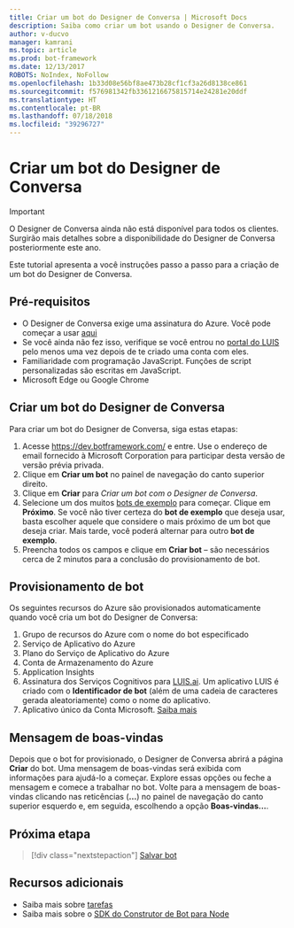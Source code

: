 ```yaml
---
title: Criar um bot do Designer de Conversa | Microsoft Docs
description: Saiba como criar um bot usando o Designer de Conversa.
author: v-ducvo
manager: kamrani
ms.topic: article
ms.prod: bot-framework
ms.date: 12/13/2017
ROBOTS: NoIndex, NoFollow
ms.openlocfilehash: 1b33d08e56bf8ae473b28cf1cf3a26d8138ce861
ms.sourcegitcommit: f576981342fb3361216675815714e24281e20ddf
ms.translationtype: HT
ms.contentlocale: pt-BR
ms.lasthandoff: 07/18/2018
ms.locfileid: "39296727"
---
```

# <a name="create-a-new-conversation-designer-bot"></a>Criar um bot do Designer de Conversa
> [!IMPORTANT]
> O Designer de Conversa ainda não está disponível para todos os clientes. Surgirão mais detalhes sobre a disponibilidade do Designer de Conversa posteriormente este ano.

Este tutorial apresenta a você instruções passo a passo para a criação de um bot do Designer de Conversa. 

## <a name="prerequisites"></a>Pré-requisitos

- O Designer de Conversa exige uma assinatura do Azure. Você pode começar a usar <a href="https://azure.microsoft.com/en-us/" target="_blank">aqui</a>
- Se você ainda não fez isso, verifique se você entrou no [portal do LUIS](https://luis.ai) pelo menos uma vez depois de te criado uma conta com eles.
- Familiaridade com programação JavaScript. Funções de script personalizadas são escritas em JavaScript.
- Microsoft Edge ou Google Chrome

## <a name="create-a-conversation-designer-bot"></a>Criar um bot do Designer de Conversa

Para criar um bot do Designer de Conversa, siga estas etapas:
1. Acesse https://dev.botframework.com/ e entre. Use o endereço de email fornecido à Microsoft Corporation para participar desta versão de versão prévia privada.
2. Clique em **Criar um bot** no painel de navegação do canto superior direito. 
3. Clique em **Criar** para *Criar um bot com o Designer de Conversa*.
4. Selecione um dos muitos [bots de exemplo](conversation-designer-sample-bots.md) para começar. Clique em **Próximo**. Se você não tiver certeza do **bot de exemplo** que deseja usar, basta escolher aquele que considere o mais próximo de um bot que deseja criar. Mais tarde, você poderá alternar para outro **bot de exemplo**.
5. Preencha todos os campos e clique em **Criar bot** – são necessários cerca de 2 minutos para a conclusão do provisionamento de bot. 

## <a name="bot-provisioning"></a>Provisionamento de bot

Os seguintes recursos do Azure são provisionados automaticamente quando você cria um bot do Designer de Conversa: 

1. Grupo de recursos do Azure com o nome do bot especificado
2. Serviço de Aplicativo do Azure
3. Plano do Serviço de Aplicativo do Azure 
4. Conta de Armazenamento do Azure
5. Application Insights 
6. Assinatura dos Serviços Cognitivos para [LUIS.ai](https://luis.ai). Um aplicativo LUIS é criado com o **Identificador de bot** (além de uma cadeia de caracteres gerada aleatoriamente) como o nome do aplicativo.
7. Aplicativo único da Conta Microsoft. [Saiba mais](https://apps.dev.microsoft.com/#/appList)

## <a name="welcome-message"></a>Mensagem de boas-vindas

Depois que o bot for provisionado, o Designer de Conversa abrirá a página **Criar** do bot. Uma mensagem de boas-vindas será exibida com informações para ajudá-lo a começar. Explore essas opções ou feche a mensagem e comece a trabalhar no bot. Volte para a mensagem de boas-vindas clicando nas reticências (**...**) no painel de navegação do canto superior esquerdo e, em seguida, escolhendo a opção **Boas-vindas...**.

## <a name="next-step"></a>Próxima etapa
> [!div class="nextstepaction"]
> [Salvar bot](conversation-designer-save-bot.md)

## <a name="additional-resources"></a>Recursos adicionais
* Saiba mais sobre [tarefas](conversation-designer-tasks.md)
* Saiba mais sobre o [SDK do Construtor de Bot para Node](../nodejs/index.md) 

